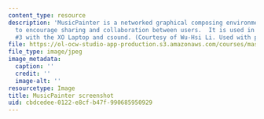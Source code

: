```yaml
---
content_type: resource
description: 'MusicPainter is a networked graphical composing environment which aims
  to encourage sharing and collaboration between users.  It is used in class assignment
  #3 with the XO Laptop and csound. (Courtesy of Wu-Hsi Li. Used with permission.)'
file: https://ol-ocw-studio-app-production.s3.amazonaws.com/courses/mas-110-fundamentals-of-computational-media-design-fall-2008/cbdcedee0122e8cfb47f990685950929_image001.jpg
file_type: image/jpeg
image_metadata:
  caption: ''
  credit: ''
  image-alt: ''
resourcetype: Image
title: MusicPainter screenshot
uid: cbdcedee-0122-e8cf-b47f-990685950929
---
```

